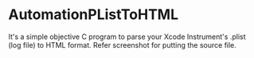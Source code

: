 # AutomationPListToHTML
It's a simple objective C program to parse your Xcode Instrument's .plist (log file) to HTML format.
Refer screenshot for putting the source file.
